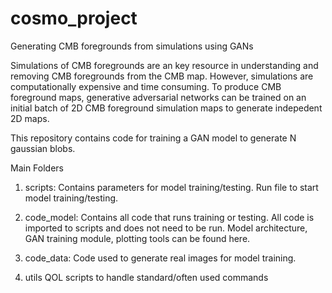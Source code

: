 # cosmo_project
Generating CMB foregrounds from simulations using GANs

Simulations of CMB foregrounds are an key resource in understanding and removing CMB foregrounds from the CMB map. However, simulations are computationally expensive and time consuming. To produce CMB foreground maps, generative adversarial networks can be trained on an initial batch of 2D CMB foreground simulation maps to generate indepedent 2D maps.

This repository contains code for training a GAN model to generate N gaussian blobs.

Main Folders
1. scripts:
Contains parameters for model training/testing. Run file to start model training/testing.

2. code_model:
Contains all code that runs training or testing. All code is imported to scripts and does not need to be run. Model architecture, GAN training module, plotting tools can be found here.

3. code_data:
Code used to generate real images for model training.

4. utils
QOL scripts to handle standard/often used commands
